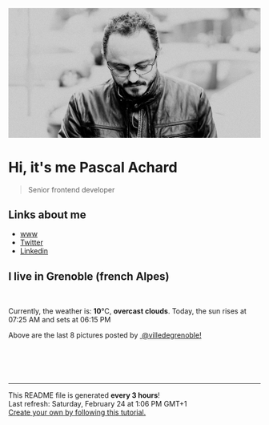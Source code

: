 ![Pascal Achard](./images/photo-pascal-achard.jpg)
# Hi, it's me Pascal Achard
> Senior frontend developer

## Links about me
- [www](https://www.pascal-achard.com)
- [Twitter](https://twitter.com/botmaster)
- [Linkedin](http://www.linkedin.com/in/pascal-achard)


## I live in Grenoble (french Alpes)
<img src="https://openweathermap.org/img/wn/04d@2x.png" alt="">

Currently, the weather is: **10**°C, **overcast clouds**.
Today, the sun rises at 07:25 AM and sets at 06:15 PM

Above are the last 8 pictures posted by <a href="https://www.instagram.com/villedegrenoble/" target="_blank"><img alt="" src="https://upload.wikimedia.org/wikipedia/commons/thumb/e/e7/Instagram_logo_2016.svg/1024px-Instagram_logo_2016.svg.png" width="20"/> @villedegrenoble!</a>

<p style="display: flex; flex-wrap: wrap; gap: 20px;">
        <img src="https://cdn1.picuki.com/hosted-by-instagram/q/0exhNuNYnjBGZDHIdN5WmL9I2PEvHA5RNecaS7j0nyZiNxIsbHWB58ltwdev%7C%7CDlyKw1oASyLeD1o4oopV1tXZFV5PEDWTbKNSTdQ76WbU4Cr0jNg9ZBikrk3KXQYZ3Km8cMlOzjYMTIfQeoEH%7C%7Cb2r+kJ+OXraTQbozaQZdsW2yIfu9OjZ6ckn9cf7KG4iF+44ooiMDxN4Gosak8srNaJ52tEWvrxfMh2pqV5CLkJnoE65ezRmCSsTDx6IihBGTOgtYPCwv8MqDXmcDRstmC0ZpFifE0q2Bj9shI8760BudShZJpM+N8ZkObUT2RaCCE+4R1pr5e8lCvIV2usxh5%7C%7C2U3E7Ze6INMCj4zeEdrJev%7C%7CMnwzkaajxJf4feT9cJLKEHVyRI%7C%7Ca0UIUM0IRHQage6H+z1F+rdbWk7DRLE2xurySxKKRdZO2KlbugoyHqkjqjnz8queqdY+NU5G8Mq%7C%7CTL5gMmLyniIJkcb2WQ5l4hLc1JdeOQnM2BP74=.jpeg" alt="" width="200"/>
        <img src="https://cdn1.picuki.com/hosted-by-instagram/q/0exhNuNYnjBGZDHIdN5WmL9I2PEvHA5RNucaS7j0nyZiNxIsbHWB58ltwdev%7C%7CDlyKw1oASyLeD1o4osqU11RZFV4NUPZTrCASTZX6qidUICg1TRk8pRjnLw2LHYXbHKp8cQsOzjYMTIfQeoEH%7C%7Cbx7a8Koru5A2MEo1zRMrBC0GAG4YWbVqFKwoV966yUlEri+YU8ajtO%7C%7CGByaRtmpNPb5DwIX%7C%7CD+fMBxsedISLQzicYRtr6+zWOHH24VdGZ9Sgecioj1h8gN0wvjVQ1h40qsYoJ9KkgT3HSUhkcy4psPqaSDFctu2vxl5u2CCm8AYG9qpBxrr5+4jn7gck2+8GdjkE7J56ucVv08iI%7C%7CJPN2XcIjEy2STSvSNMPUeEHkMAqubBhnTKKjmV%7C%7Cd4kKleHcl6+WaN+yGJROD81kZJCGVmswuxWp1UUqjI44v3xyb9p2na8DA8t+e8PbxZlQgI1uGrulAoP0PIBvdcMjCLgVJxR4oW.jpeg" alt="" width="200"/>
        <img src="https://cdn1.picuki.com/hosted-by-instagram/q/0exhNuNYnjBGZDHIdN5WmL9I2PEvHA5RNucaS7j0nyZiNxIsbHWB58ltwdev%7C%7CDlyKw1oASyLeD1o5YojV1xWZFV4OULfS7aLRTlS6qmZVoCh1jJk8JZpkL0wJXMcbHCm9ccqOzjYMTIfQeoEH%7C%7Cbx7a8Koru5A2MGo1zRMrBC0GAG4fy3UPI7mslm3ayEv0Pxto0%7C%7CNylL9XkgKQcuptPR+XdYEvL+M4Byp6JzSPkCj9ND1OHtpCa5BTB7Kz44KD6chYTJnLMilxSxQDIM+lu1UIgDYn0mt0KZ8RM1v9EPp7TzN916+N8ZkIGRT2UFAjsm8lJnl6u+liDFbV+i2loP7nr+1Z2rca8LrLznC8e4APXj4XHtdJiMOrwJDl5KU9iYARLfI%7C%7CfhSp0fmYMSTKhx9liRqVKoI6rt2TwmDThg1iOhO7NxRP6L46n8qmb6mhO5+TQypMSuapd2wkZ65YOC7FstLFjiVp1qY3Lp11MdAddELObKzcuAPQ==.jpeg" alt="" width="200"/>
        <img src="https://cdn1.picuki.com/hosted-by-instagram/q/0exhNuNYnjBGZDHIdN5WmL9I2PEvHA5RNecaS7j0nyZiNxIsbHWB58ltwdGn%7C%7CDh6Kwh9HS+LeD1p54ktVVxXZFB9NELWTrWBTThR7qWQUoCj0Dxk959mnbwxLHYYYH6v9ssvOzjYMTIfQeoEH%7C%7Cbx7a8Koru5A2MGo1zRMrBC0GAG4fy3UPI7mslm3ayEv0Pxto0%7C%7CNylL9XkgKQcuptPR+XdbEvL+M4Byp6JzSPkCj9ND1OHtpCa5BTB7Kj44KD6chYTJnLM30zTgUhsd01ukE4gDEHZGm3Kd8RM1v9EPp7TzN916+98ZkIGRT2UFAjsm8lJnl6u+liDFbV+i2loP7nr+1Z27ca8LvKChCNesAfTN%7C%7CXHvWpjEOZoJDl5KU9iYARLfI%7C%7CfhSp0fmYMSTKhx9liX3Ce0WYHt5jJJAA0dmjGGCMZET9jK4IqTxVPApzaAikouxOizbbxEylZZ04OC7FstLFjiI+lrb3Lp11MdAddELObKzcuAPQ==.jpeg" alt="" width="200"/>
        <img src="https://cdn1.picuki.com/hosted-by-instagram/q/0exhNuNYnjBGZDHIdN5WmL9I2PEvHA5RNucaS7j0nyZiNxIsbHWB58ltwdGn%7C%7CDh6Kwh9HS+LeD1p5o8tU1hTZFF8O0TXT7OORTpT6q+dUICl1DVi9JFpkbc9LH0XY3ar8sMtOzjYLCcaDqYDG7uo+qhT5aGuO1lQpTb9d7JGmC4E5ZObS6olhMF4pJ2Jg3Tt%7C%7C9k4Ki5e82wzJURmpNnUoWlHDrr2PM86o6N0QrlChMIRrdDgmBq7EHl3Kj4sUQ+RubTOl+1eqXTgQDk2tnOAEIAaFwERuU+T4lA0toFzqaqTZY49ztwZkIH2CmUEXTE86kEomZOClCLOYGWW1EZLnk3J76SfeNsxibHBddy5dI7H+AjXQYXrA5ZbGCkrRa%7C%7CyHQ2RI%7C%7Ca0UIUM0IRHQage6H+z0jSyI5zR9yYhLHhQ2h2eXZhWQfKwxZ2RwUeJqhKqmgoXlPO2caN43QZe2dLL5gMmLyniIJ8baxWQ5l4hLc1JdeOQnM2BP74=.jpeg" alt="" width="200"/>
        <img src="https://cdn1.picuki.com/hosted-by-instagram/q/0exhNuNYnjBGZDHIdN5WmL9I2PEvHA5RNucaS7j0nyZiNxIsbHWB58ltwdev%7C%7CDlyKw1oASyLeD1m4okrVVxTZFV4OkzYQbOASj1U7amaUICg0jRl9JJmlLcwKnceYnOq9cErOzjYMTIfQeoEH%7C%7Cb2regU5vvwbTUGpS2TN7dByQlWotfpUrJy9ZRzt52U1h+189JldAJZ+jtvdBFundPZlTIeAf3+Idp1orN2S%7C%7CkKjskOuKK81SO2ECMseW16GX6Rv5+HoOAAuiDpYGhpqzHheKc4EEMWggiVvgI%7C%7CoLwc36OJGaxV5sgpl6PvCmMDUjFKiCU%7C%7Ck8SqtgLsSUHv3EBQnjeel%7C%7CW4dcElp5b4IMyWUMK04TvteZ%7C%7CqIehiR3EWLtj%7C%7CB3LWFaSbI8sLuaoKT9wLhHr7oki+ObP33kQ8UXNFi2nbXK1RRdmbl4yD9VX%7C%7CiDShi1AhqsGybYxf2E10qpeexTB9UHrCHMpHCWT%7C%7C6QZ1KtxhN7HNw8iBT80UbDZSeLYdqV6YjpEFeBTi9+5p.jpeg" alt="" width="200"/>
        <img src="https://cdn1.picuki.com/hosted-by-instagram/q/0exhNuNYnjBGZDHIdN5WmL9I2PEvHA5RNecaS7j0nyZiNxIsbHWB58ltwdev%7C%7CDlyKw1oASyLeD1n44ItVV9ZZFV4O0XWT72KTjdR5q+fU4Cl1DFm8Jdhlro1JHEWYHKn9sIkOzjYMTIfQeoEH%7C%7Cb2rvUe+OXpbDMboTOXZdsW2yIfu9OjZ6ckn64ztPbXmB2xu8IOKj51+n98LUc7ttzduDsHEvL0PMUn6PA5QLkNxMEH6Ovg1Su9BSsVdW1BFDGL59qRxqg8iyDXez07pjCWRpgDKBsMpFawli5poN12pJzkMYlghN8XgPHUHHEmfk1KhlJtk5bgwG6YLmmu4EBTwGjW%7C%7Cbi0a6MLvLjnC9eaBPbz6XLudISLOY9pRVQrIa%7C%7C4YhqPBLDlI4YL2IgCH%7C%7CtMgBPgtgm1KeCk4zJ3IGFelz69O7pkfPSn4ZnxxGfArC278VIIspm1c+pY4Gtpwdak+1ZQLyzlDc8JNDGLjwUGNogTI+2OoZDXVPtLTE5fPNpG%7C%7Cjc=.jpeg" alt="" width="200"/>
        <img src="https://cdn1.picuki.com/hosted-by-instagram/q/0exhNuNYnjBGZDHIdN5WmL9I2PEvHA5RNucaS7j0nyZiNxIsbHWB58ltwdev%7C%7CDlyKw1oASyLeD1o4IoqV19RZFV4OUfcTrSISjxT6auYVoCn1TVg9ZVplbwxKXMXZXKp9MUqOzjYMTIfQeoEH%7C%7Cbx7a8Koru5A2MGo1zRMrBC0GAG4fy3UPI7mslm3ayEv0Pxto0%7C%7CNylL9XkgKQcuptPR+XdYEvL+M4Byp6JzSPkCj9ND1OHtpCa5BTB7Kzg4KD6chYTJnLM7tTqlRhsv8jKNaogDdks5hACO8RM1v9EPp7TzN916+N8ZkIGRT2UFAjsm8lJnl6u+liDFbV+i2loP7nr+1Z67S60JgpahC+m8T%7C%7CTN%7C%7CXHuZLKNOYoJDl5KU9iYARLfI%7C%7CfhSp0fmYMSTKhx9liUqAmrYJH9zkdcJgNutnmDGcpYcuuL8bmg2FPktzWLtT0ig%7C%7COfS5p%7C%7C0H989YOC7FstLFjlXZxsbHLp11MdAddELObKzcuAPQ==.jpeg" alt="" width="200"/>
</p>

------------
<p>This README file is generated <b>every 3 hours</b>!
    <br />Last refresh: Saturday, February 24 at 1:06 PM GMT+1
    <br /><a href="https://medium.com/@th.guibert/how-to-create-a-self-updating-readme-md-for-your-github-profile-f8b05744ca91">Create your own by following this tutorial.</a>
</p>
<p><a href="https://github.com/botmaster/botmaster/actions/workflows/main.yaml"><img alt="" src="https://github.com/botmaster/botmaster/actions/workflows/main.yaml/badge.svg" /></a></p>

